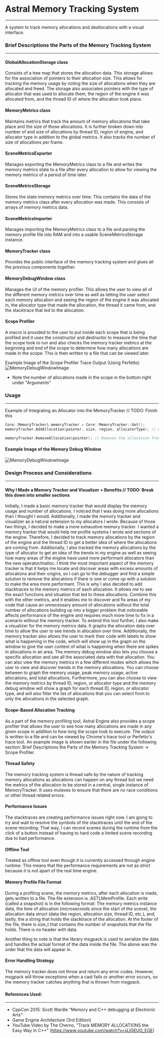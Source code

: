 # Astral Memory Tracking System

----

A system to track memory allocations and deallocations with a visual interface.


### Brief Descriptions the Parts of the Memory Tracking System

---

#### GlobalAllocationStorage class

Consists of a tree map that stores the allocation data. This storage allows for the association of pointers to their 
allocation size. This allows for tracking the memory usage by noting the size of allocations when they are allocated 
and freed. The storage also associates pointers with the type of allocator that was used to allocate them, the region
of the engine it was allocated from, and the thread ID of where the allocation took place.

#### MemoryMetrics class

Maintains metrics that track the amount of memory allocations that take place and the size of those allocations. It is
further broken down into number of and size of allocations by thread ID, region of engine, and allocator type in addition
to the global metrics. It also tracks the number of size of allocations per frame.

#### SceneMetricsExporter

Manages exporting the MemoryMetrics class to a file and writes the memory metrics state to a file after every allocation
to allow for viewing the memory metrics of a period of time later.

#### SceneMetricsStorage

Stores the state memory metrics over time. This contains the data of the memory metrics class after every allocation 
was made. This consists of arrays of memory metrics data.

#### SceneMetricsImporter

Manages importing the MemoryMetrics class to a file and parsing the memory profile file into RAM and into a 
usable SceneMetricsStorage instance.

#### MemoryTracker class

Provides the public interface of the memory tracking system and glues all the previous components together.

#### MemoryDebugWindow class

Manages the UI of the memory profiler. This allows the user to view all of the different memory metrics over time
as well as letting the user select each memory allocation and seeing the region of the engine it was allocated in,
the allocator type that made the allocation, the thread it came from, and the stacktrace that led to the allocation.

#### Scope Profiler

A macro is provided to the user to put inside each scope that is being profiled and it uses the constructor and destructor
to measure the time that the scope took to run and also checks the memory tracker metrics at the beginning and end of 
the scope to determine how many allocations are made in the scope. This is then written to a file that can be viewed 
later.

Example Image of the Scope Profiler Trace Output (Using Perfetto)
![MemoryDebugWindowImage](Pictures/ScopeProfilerTraceOutput.png)
- Note the number of allocations made in the scope in the bottom right under "Arguments"


### Usage

---

Example of Integrating an Allocator into the MemoryTracker // TODO: Finish this
```c++
Core::MemoryTracker& memoryTracker = Core::MemoryTracker::Get();
memoryTracker.AddAllocation(pointer, size, region, allocatorType); // Adds the allocation to the memory tracking system

memoryTracker.RemoveAllocation(pointer); // Removes the allocation from the memory tracking system
```


#### Example Image of the Memory Debug Window
![MemoryDebugWindowImage](Pictures/MemoryDebugWindowScreenshot.png)

###
### Design Process and Considerations

---

#### Why I Made a Memory Tracker and Visualizer + Benefits // TODO: Break this down into smaller sections

Initially, I made a basic memory tracker that would display the memory usage and number of allocations. I noticed that
I was doing more allocations than I thought I would. Additionally, I made the memory tracker and visualizer as a 
natural extension to my allocators I wrote. Because of those two things, I decided to make a more exhaustive memory tracker.
I wanted a memory tracker that would help me profile systems I wrote and sections of the engine. Therefore, I decided to
track memory allocations by the region of the engine and the thread ID to get a better idea of where the allocations are
coming from. Additionally, I also tracked the memory allocations by the type of allocator to get an idea of the trends 
in my engine as well as seeing how many areas of the engine have used more performant allocators than the new operator/malloc.
I think the most important aspect of the memory tracker is that it helps me locate and discover areas with excess amounts
of allocations and their origins, so I can go to the debugger and find a simple solution to remove the allocations if 
there is one or come up with a solution to make the area more performant. This is why I also decided to add stacktraces
to the memory metrics of each allocation. It allows me to see the exact functions and situation that led to these allocations.
Combine this with the other metrics, and it enables me to discover and fix areas of my code that cause an unnecessary 
amount of allocations without the total number of allocations building up into a bigger problem that noticeable affects 
performance of the engine and requires much more time to fix in a scenario without the memory tracker. To extend this tool
further, I also make a visualizer for the memory metrics data. It graphs the allocation data over time to allow the user
to see trends in allocation over time. Additionally, the memory tracker also allows the user to mark their code with
labels to show what is happening in the code, which will show up in the graph on the window to give the user context
of what is happening when there are spikes in allocations in an area. The memory debug window also lets you choose a 
specific allocation and see all the associated data with that allocation. You can also view the memory metrics in
a few different modes which allows the user to view and discover trends in the memory allocations. You can choose between
to graph the memory usage, peak memory usage, active allocations, and total allocations. Furthermore, you can also
choose to view the memory metrics by thread ID, region, or allocator type and the memory debug window will show a 
graph for each thread ID, region, or allocator type, and will also filter the list of allocations that you can select
from to only the allocations in the selected graph.

#### Scope-Based Allocation Tracking

As a part of the memory profiling tool, Astral Engine also provides a scope profiler that allows the user to see how many
allocations are made in any given scope in addition to how long the scope took to execute. The output is written to a file and can be viewed by Chrome's trace tool or
Perfetto's trace tool. An example image is shown earlier in the file under the following section:
Brief Descriptions the Parts of the Memory Tracking System -> Scope Profiler.

#### Thread Safety

The memory tracking system is thread safe by the nature of tracking memory allocations as allocations can happen
on any thread but we need the metrics of the allocation to be stored in a central, single instance of MemoryTracker.
It uses mutexes to ensure that there are no race conditions or other thread related errors. 


#### Performance Issues

The stacktraces are creating performance issues right now. I am going to try and wait to resolve the symbols of the 
stacktraces until the end of the scene recording. That way, I can record scenes during the runtime from the click of a
button instead of having to hard code a limited scene recording due to bad performance.


#### Offline Tool

Treated as offline tool even though it is currently accessed through engine runtime. This means that the performance
requirements are not as strict because it is not apart of the real time engine.


#### Memory Profile File Format

During a profiling scene, the memory metrics, after each allocation is made, gets written to a file. The file extension
is .ASTLMemProfile. Each write (called a snapshot) is in the following format: The memory metrics instance data, the time of allocation 
(microseconds since the start of the scene), the allocation data struct (data like region, allocation size, thread ID, etc.),
and, lastly, the a string that holds the stacktrace of the allocation. At the footer of the file, there is size_t that
contains the number of snapshots that the file holds. There is no header with data.

Another thing to note is that the library msgpack is used to serialize the data and handles the actual format of the data
inside the file. The above was the order that the data will appear in.


#### Error Handling Strategy

The memory tracker does not throw and return any error codes. However, msgpack will throw exceptions when a cast fails or
another error occurs, so the memory tracker catches anything that is thrown from msgpack.

###
#### References Used:

---

- CppCon 2015: Scott Wardle “Memory and C++ debugging at Electronic Arts”
- Game Engine Architecture (3rd Edition)
- YouTube Video by The Cherno, "Track MEMORY ALLOCATIONS the Easy Way in C++" (https://www.youtube.com/watch?v=sLlGEUO_EGE)